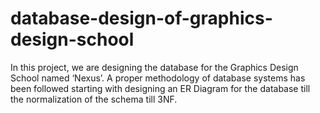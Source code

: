 # database-design-of-graphics-design-school
In this project, we are designing the database for the Graphics Design School named ‘Nexus’. A proper methodology of database systems has been followed starting with designing an ER Diagram for the database till the normalization of the schema till 3NF.
